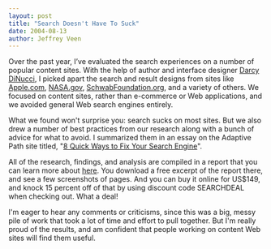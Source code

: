 ```yaml
--- 
layout: post
title: "Search Doesn't Have To Suck"
date: 2004-08-13
author: Jeffrey Veen
---
```

Over the past year, I&#8217;ve evaluated the search experiences on a number of popular content sites. With the help of author and interface designer <a href="http://www.tothepoint.com/">Darcy DiNucci</a>, I picked apart the search and result designs from sites like <a href="http://apple.com/">Apple.com</a>, <a href="http://www.nasa.gov/">NASA.gov</a>, <a href="http://www.schwabfoundation.org/">SchwabFoundation.org</a>, and a variety of others. We focused on content sites, rather than e-commerce or Web applications, and we avoided general Web search engines entirely.

What we found won't surprise you: search sucks on most sites. But we also drew a number of best practices from our research along with a bunch of advice for what to avoid. I summarized them in an essay on the Adaptive Path site titled, "<a href="http://adaptivepath.com/publications/essays/archives/000341.php">8 Quick Ways to Fix Your Search Engine</a>". 

All of the research, findings, and analysis are compiled in a report that you can learn more about <a href="http://adaptivepath.com/publications/reports/search/">here</a>. You download a free excerpt of the report there, and see a few screenshots of pages. And you can buy it online for US$149, and knock 15 percent off of that by using discount code SEARCHDEAL when checking out. What a deal!

I'm eager to hear any comments or criticisms, since this was a big, messy pile of work that took a lot of time and effort to pull together. But I'm really proud of the results, and am confident that people working on content Web sites will find them useful.
&#8203;